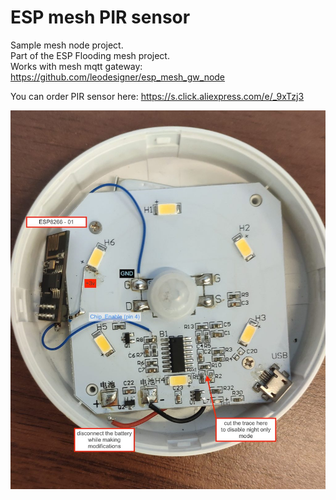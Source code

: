 # ESP mesh PIR sensor

Sample mesh node project.  
Part of the ESP Flooding mesh project.  
Works with mesh mqtt gateway: https://github.com/leodesigner/esp_mesh_gw_node  

You can order PIR sensor here: https://s.click.aliexpress.com/e/_9xTzj3 

![ESP8266 Mesh Pir Sensor](img/mesh-pir-sensor3.jpg "ESP8266 Mesh Pir Sensor")
